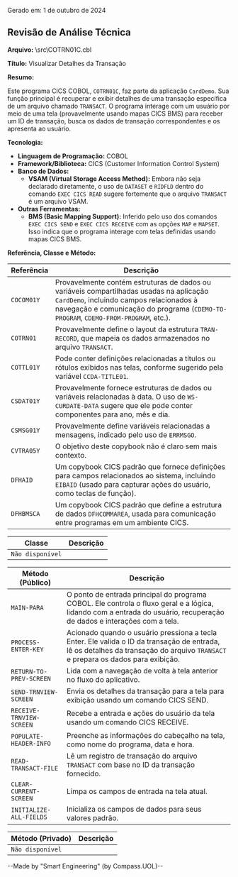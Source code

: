 Gerado em: 1 de outubro de 2024

## Revisão de Análise Técnica

**Arquivo:**  \src\COTRN01C.cbl

**Título:**  Visualizar Detalhes da Transação

**Resumo:** 

Este programa CICS COBOL, `COTRN01C`, faz parte da aplicação `CardDemo`. Sua função principal é recuperar e exibir detalhes de uma transação específica de um arquivo chamado `TRANSACT`. O programa interage com um usuário por meio de uma tela (provavelmente usando mapas CICS BMS) para receber um ID de transação, busca os dados de transação correspondentes e os apresenta ao usuário.

**Tecnologia:**

* **Linguagem de Programação:** COBOL
* **Framework/Biblioteca:** CICS (Customer Information Control System) 
* **Banco de Dados:**  
    * **VSAM (Virtual Storage Access Method):** Embora não seja declarado diretamente, o uso de `DATASET` e `RIDFLD` dentro do comando `EXEC CICS READ` sugere fortemente que o arquivo `TRANSACT` é um arquivo VSAM.
* **Outras Ferramentas:** 
    * **BMS (Basic Mapping Support):** Inferido pelo uso dos comandos `EXEC CICS SEND` e `EXEC CICS RECEIVE` com as opções `MAP` e `MAPSET`. Isso indica que o programa interage com telas definidas usando mapas CICS BMS.

**Referência, Classe e Método:**

| Referência | Descrição |
|---|---|
| `COCOM01Y` | Provavelmente contém estruturas de dados ou variáveis compartilhadas usadas na aplicação `CardDemo`, incluindo campos relacionados à navegação e comunicação do programa (`CDEMO-TO-PROGRAM`, `CDEMO-FROM-PROGRAM`, etc.).  |
| `COTRN01` |  Provavelmente define o layout da estrutura `TRAN-RECORD`, que mapeia os dados armazenados no arquivo `TRANSACT`. |
| `COTTL01Y` |  Pode conter definições relacionadas a títulos ou rótulos exibidos nas telas, conforme sugerido pela variável `CCDA-TITLE01`. |
| `CSDAT01Y` |  Provavelmente fornece estruturas de dados ou variáveis relacionadas à data. O uso de `WS-CURDATE-DATA` sugere que ele pode conter componentes para ano, mês e dia. |
| `CSMSG01Y` |  Provavelmente define variáveis relacionadas a mensagens, indicado pelo uso de `ERRMSGO`. |
| `CVTRA05Y` |  O objetivo deste copybook não é claro sem mais contexto.  |
| `DFHAID` |  Um copybook CICS padrão que fornece definições para campos relacionados ao sistema, incluindo `EIBAID` (usado para capturar ações do usuário, como teclas de função). |
| `DFHBMSCA` | Um copybook CICS padrão que define a estrutura de dados `DFHCOMMAREA`, usada para comunicação entre programas em um ambiente CICS. |

| Classe | Descrição |
|---|---|
| `Não disponível` |  |

| Método (Público) | Descrição |
|---|---|
| `MAIN-PARA` | O ponto de entrada principal do programa COBOL. Ele controla o fluxo geral e a lógica, lidando com a entrada do usuário, recuperação de dados e interações com a tela. |
| `PROCESS-ENTER-KEY` |  Acionado quando o usuário pressiona a tecla Enter. Ele valida o ID da transação de entrada, lê os detalhes da transação do arquivo `TRANSACT` e prepara os dados para exibição. |
| `RETURN-TO-PREV-SCREEN` |  Lida com a navegação de volta à tela anterior no fluxo do aplicativo. |
| `SEND-TRNVIEW-SCREEN` |  Envia os detalhes da transação para a tela para exibição usando um comando CICS SEND. |
| `RECEIVE-TRNVIEW-SCREEN` |  Recebe a entrada e ações do usuário da tela usando um comando CICS RECEIVE. |
| `POPULATE-HEADER-INFO` |  Preenche as informações do cabeçalho na tela, como nome do programa, data e hora. |
| `READ-TRANSACT-FILE` |  Lê um registro de transação do arquivo `TRANSACT` com base no ID da transação fornecido. |
| `CLEAR-CURRENT-SCREEN` |  Limpa os campos de entrada na tela atual. |
| `INITIALIZE-ALL-FIELDS` |  Inicializa os campos de dados para seus valores padrão. |


| Método (Privado) | Descrição |
|---|---|
| `Não disponível` |  |

--Made by "Smart Engineering" (by Compass.UOL)--